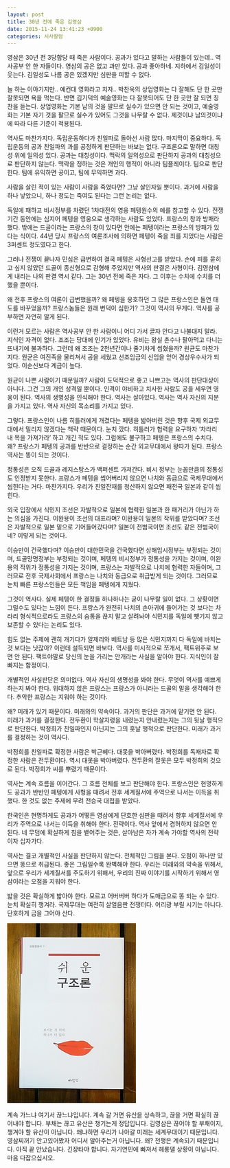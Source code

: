 ```yaml
---
layout: post
title: 30년 전에 죽은 김영삼
date: 2015-11-24 13:41:23 +0900
categories: 시사칼럼
---
```

영삼은 30년 전 3당합당 때 죽은 사람이다. 공과가 있다고 말하는 사람들이 있는데.. 역사공부 안 한 자들이다. 영삼의 공은 없고 과만 있다. 공과 좋아하네. 지하에서 김일성이 웃는다. 김일성도 나름 공은 있겠지만 심판을 피할 수 없다.

  


늘 하는 이야기지만.. 예컨대 영화라고 치자.. 박찬욱의 상업영화는 다 잘해도 단 한 곳만 잘못되면 욕을 먹는다. 반면 김기덕의 예술영화는 다 잘못되어도 단 한 곳만 잘 되면 칭찬을 듣는다. 상업영화는 기본 남의 것을 팔므로 실수가 있으면 안 되는 것이고, 예술영화는 기본 자기 것을 팔므로 실수가 있어도 그것을 나무랄 수 없다. 제것이냐 남의것이냐에 따라 다른 기준이 적용된다. 

  


역사도 마찬가지다. 독립운동하다가 친일파로 돌아선 사람 많다. 마지막이 중요하다. 독립운동의 공과 친일파의 과를 공정하게 판단하는 바보는 없다. 구조론으로 말하면 대칭성 위에 일의성 있다. 공과는 대칭성이다. 맥락의 일의성으로 판단하지 공과의 대칭성으로 판단하지 않는다. 맥락을 정하는 것은 개인의 행적이 아니라 팀플레이다. 팀으로 판단한다. 팀에 유익하면 공이고, 팀에 무익하면 과다.

  


사람을 살린 적이 있는 사람이 사람을 죽였다면? 그냥 살인자일 뿐이다. 과거에 사람을 하나 낳았으니, 하나 정도는 죽여도 된다는 그런 논리는 없다. 

  


독일에 패하고 비시정부를 차렸던 1차대전의 영웅 페텡원수의 예를 참고할 수 있다. 전쟁기간 동안에는 심지어 페텡을 영웅으로 생각하는 사람도 있었다. 프랑스의 창과 방패라 했다. 밖에는 드골이라는 프랑스의 창이 있다면 안에는 페텡이라는 프랑스의 방패가 있다는 식이다. 44년 당시 프랑스의 여론조사에 의하면 페텡이 죽을 죄를 지었다는 사람은 3퍼센트 정도였다고 한다. 

  


그러나 전쟁이 끝나자 민심은 급변하여 결국 페텡은 사형선고를 받았다. 손에 피를 묻히고 싶지 않았던 드골이 종신형으로 감형해 주었지만 역사의 판결은 사형이다. 김영삼에게 내리는 나의 판결 역시 같다. 그는 30년 전에 죽은 자다. 그 이후는 수치에 수치를 더했을 뿐이다. 

  


왜 전후 프랑스의 여론이 급변했을까? 왜 페텡을 옹호하던 그 많은 프랑스인은 돌연 태도를 바꾸었을까? 프랑스놈들은 원래 변덕이 심한가? 그것이 역사의 무게다. 역사를 공부하면 자연히 알게 된다. 

  


이런거 모르는 사람은 역사공부 안 한 사람이니 어디 가서 글자 안다고 나불대지 말라. 지식인 자격이 없다. 조조는 당대에 인기가 있었다. 유비는 왕실 촌수나 팔아먹고 다니는 뜨내기에 불과하다. 그런데 왜 조조는 2천년간이나 줄기차게 씹혔을까? 원균도 마찬가지다. 원균은 여진족을 물리쳐서 공을 세웠고 선조임금의 신임을 얻어 경상우수사가 되었다. 이순신보다 계급이 높다. 

  


원균이 나쁜 사람이기 때문일까? 사람이 도덕적으로 좋고 나쁘고는 역사의 판단대상이 아니다. 그건 그의 개인 성격일 뿐이다. 인격이 야비하고 치사한 사람도 공을 세우면 영웅이 된다. 역사의 생명성을 인식해야 한다. 역사는 살아있다. 역사는 역사 자신의 지분을 가지고 있다. 역사 자신의 목소리를 가지고 있다. 

  


그렇다. 프랑스인이 나름 히틀러에게 개겼다는 페텡을 밟아버린 것은 향후 국제 외교무대에서 밀리지 않겠다는 책략 때문이다. 눈치 깠다. 히틀러가 협력을 요구하자 ‘차라리 내 목을 가져가라’ 하고 개긴 적도 있다. 그럼에도 불구하고 페텡은 프랑스의 수치다. 왜? 프랑스가 페텡의 공과를 반반으로 결정하는 순간 외교무대에서 왕따가 된다. 프랑스 역사는 똥이 되는 것이다. 

  


정통성은 오직 드골과 레지스탕스가 백퍼센트 가져간다. 비시 정부는 눈꼽만큼의 정통성도 인정받지 못한다. 프랑스가 페텡을 씹어버리지 않으면 나치와 동급으로 국제무대에서 씹힌다는 거다. 마찬가지다. 우리가 친일잔재를 청산하지 않으면 패전국 일본과 같이 씹힌다. 

  


외국 입장에서 식민지 조선은 자발적으로 일본에 협력한 일본과 한 패거리가 아닌가 하는 의심을 가진다. 이완용이 조선의 대표라며? 이완용이 일본의 작위를 받았다며? 조선은 자발적으로 일본 밑으로 기어들어갔다며? 일본이 전범국이면 조선도 같은 전범국이네? 이렇게 되는 것이다. 

  


이승만이 건국했다며? 이승만이 대한민국을 건국했다면 상해임시정부는 부정되는 것이며, 드골망명정부는 부정되는 것이며, 페텡의 비시정부가 정통성을 가지는 것이며, 이완용의 작위가 정통성을 가지는 것이며, 프랑스는 자발적으로 나치에 협력한 자들이며, 그러므로 전후 국제사회에서 프랑스는 나치와 동급으로 취급받게 되는 것이다. 그러므로 눈치 빠른 프랑스인들은 모든 책임을 페텡에게 지웠다. 

  


그것이 역사다. 실제 페텡이 한 결정들 하나하나는 굳이 나무랄 일이 없다. 그 상황이면 그럴수도 있다는 느낌이 든다. 프랑스가 완전히 나치의 손아귀에 들어가는 것 보다는 차라리 형식적으로라도 프랑스의 숨통을 끊지 말고 살려놔야 식민지를 독일에 뺏기지 않고 보존할 수 있다는 논리도 있다. 

  


힘도 없는 주제에 괜히 개기다가 알제리와 베트남 등 많은 식민지까지 다 독일에 바치는 것 보다는 낫잖아? 이런데 설득되면 바보다. 역사를 미시적으로 쪼개서, 팩트위주로 보면 안 된다. 팩트야말로 당신의 눈을 가리는 안개라는 사실을 알아야 한다. 지식인이 잘 빠지는 함정이다. 

  


개별적인 사실판단은 의미없다. 역사 자신의 생명성을 봐야 한다. 무엇이 역사를 예쁘게 하는지 봐야 한다. 위대하지 않은 프랑스는 프랑스가 아니라는 드골의 말을 생각해야 한다. 추악한 프랑스는 지워야 하는 것이다. 

  


왜? 미래가 있기 때문이다. 미래와의 약속이다. 과거의 판단은 과거에 맡기면 안 된다. 미래가 과거를 결정한다. 전두환이 학살지령을 내렸는지 안내렸는지는 그의 뒷날 행적으로 판단한다. 박정희가 친일파인지 아닌지는 그의 훗날 행적으로 판단한다. 미래가 과거를 결정하는 것이 역사다. 

  


박정희를 친일파로 확정한 사람은 박근혜다. 대못을 박아버렸다. 박정희를 독재자로 확정한 사람은 전두환이다. 역시 대못을 박아버렸다. 전두환의 잘못은 모두 박정희의 것으로 된다. 박정희가 씨를 뿌렸기 때문이다. 

  


역사는 계속 흐름을 이어간다. 그 흐름 전체를 보고 판단해야 한다. 프랑스인은 현명하게도 공과가 반반인 페텡에게 사형을 때려서 전후 세계질서에 주역으로 나서는 이득을 취했다. 한 것도 없는 주제에 무려 전승국 대접을 받았다.

  


한국인은 현명하게도 공과가 어떻든 영삼에게 단호한 심판을 때려서 향후 세계질서에 우리가 주역으로 나서는 이득을 취해야 한다. 전략이다. 역사 앞에서 겸허하지 않으면 안 된다. 네 무덤에 확실하게 침을 뱉어주는 것은, 살아남은 자가 계속 가야할 역사의 전략이자 십자가다. 

  


역사는 결코 개별적인 사실을 판단하지 않는다. 전체적인 그림을 본다. 오점이 하나만 있으면 똥으로 취급된다. 좋은 그림일수록 완벽해야 한다. 우리는 미래와의 약속을 위해서, 앞으로 우리가 세계질서를 주도하기 위해서, 우리의 진짜 이야기를 시작하기 위해서 영삼이라는 오점을 지워야 한다. 

  


밟을 것은 확실하게 밟아야 한다. 모르고 어버버버 하다가 도매금으로 똥 되는 수 있다. 눈치 확실히 챙겨라. 국제무대는 여전히 살얼음판 전쟁터다. 어리광 부릴 시기는 아니다. 단호하게 금을 그어야 산다. 

  



<img src="files/attach/images/199/574/641/DSC01488.JPG" alt="DSC01488.JPG" width="300" height="419" />   


  


계속 가느냐 여기서 끊느냐입니다. 계속 갈 거면 유산을 상속하고, 끊을 거면 확실히 끊어내야 합니다. 부채는 끊고 유산은 챙기는게 정답입니다. 김영삼은 끊어야 할 부채이지, 챙겨야 할 유산이 아닙니다. 왜냐하면 우리가 나아갈 미래는 세계무대이기 때문입니다. 영삼찌꺼기 안고있어봤자 어디서 알아주는거 아닙니다. 왜? 전쟁은 계속되기 때문입니다. 아직 끝 안났습니다. 긴장타야 합니다. 자기연민에 빠져서 헤롱댈 상황이 아닙니다. 마음 다잡으십시오.